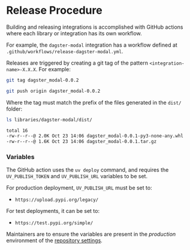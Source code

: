 # Release Procedure

Building and releasing integrations is accomplished with GitHub actions where each library or integration has its own workflow.

For example, the `dagster-modal` integration has a workflow defined at `.github/workflows/release-dagster-modal.yml`.

Releases are triggered by creating a git tag of the pattern `<integration-name>-X.X.X`. For example:

```sh
git tag dagster_modal-0.0.2
```

```sh
git push origin dagster_modal-0.0.2
```

Where the tag must match the prefix of the files generated in the `dist/` folder:

```sh
ls libraries/dagster-modal/dist/

total 16
-rw-r--r--@ 2.0K Oct 23 14:06 dagster_modal-0.0.1-py3-none-any.whl
-rw-r--r--@ 1.6K Oct 23 14:06 dagster_modal-0.0.1.tar.gz
```

### Variables

The GitHub action uses the `uv deploy` command, and requires the `UV_PUBLISH_TOKEN` and `UV_PUBLISH_URL` variables to be set.

For production deployment, `UV_PUBLISH_URL` must be set to:

- `https://upload.pypi.org/legacy/`

For test deployments, it can be set to:

- `https://test.pypi.org/simple/`

Maintainers are to ensure the variables are present in the _production_ environment of the [repository settings](https://github.com/dagster-io/community-integrations/settings).
